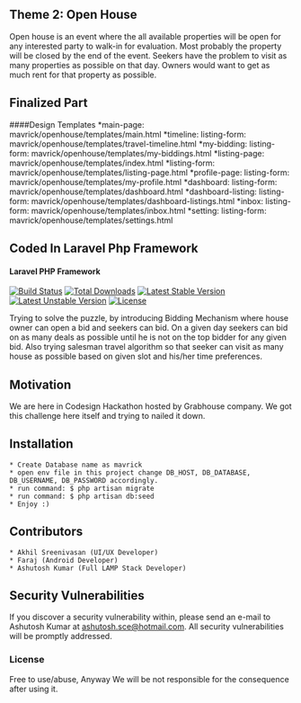 ## Theme 2: Open House

Open house is an event where the all available properties will be open for any interested party to walk-in for evaluation. Most probably the property will be closed by the end of the event. Seekers have the problem to visit as many properties as possible on that day. Owners would want to get as much rent for that property as possible.

## Finalized Part

####Design Templates
*main-page: mavrick/openhouse/templates/main.html
*timeline: listing-form: mavrick/openhouse/templates/travel-timeline.html
*my-bidding: listing-form: mavrick/openhouse/templates/my-biddings.html
*listing-page:  mavrick/openhouse/templates/index.html
*listing-form: mavrick/openhouse/templates/listing-page.html
*profile-page: listing-form: mavrick/openhouse/templates/my-profile.html
*dashboard: listing-form: mavrick/openhouse/templates/dashboard.html
*dashboard-listing: listing-form: mavrick/openhouse/templates/dashboard-listings.html
*inbox: listing-form: mavrick/openhouse/templates/inbox.html
*setting: listing-form: mavrick/openhouse/templates/settings.html


## Coded In Laravel Php Framework
#### Laravel PHP Framework

[![Build Status](https://travis-ci.org/laravel/framework.svg)](https://travis-ci.org/laravel/framework)
[![Total Downloads](https://poser.pugx.org/laravel/framework/d/total.svg)](https://packagist.org/packages/laravel/framework)
[![Latest Stable Version](https://poser.pugx.org/laravel/framework/v/stable.svg)](https://packagist.org/packages/laravel/framework)
[![Latest Unstable Version](https://poser.pugx.org/laravel/framework/v/unstable.svg)](https://packagist.org/packages/laravel/framework)
[![License](https://poser.pugx.org/laravel/framework/license.svg)](https://packagist.org/packages/laravel/framework)

Trying to solve the puzzle, by introducing Bidding Mechanism where house owner can open a bid and seekers can bid.
On a given day seekers can bid on as many deals as possible until he is not on the top bidder for any given bid.
 Also trying salesman travel algorithm so that seeker can visit as many house as possible based on given slot and his/her time preferences.

## Motivation

We are here in Codesign Hackathon hosted by Grabhouse company. We got this challenge here itself and trying to nailed it down.

## Installation
    * Create Database name as mavrick
    * open env file in this project change DB_HOST, DB_DATABASE, DB_USERNAME, DB_PASSWORD accordingly.
    * run command: $ php artisan migrate
    * run command: $ php artisan db:seed
    * Enjoy :)

## Contributors
    * Akhil Sreenivasan (UI/UX Developer)
    * Faraj (Android Developer)
    * Ashutosh Kumar (Full LAMP Stack Developer)

## Security Vulnerabilities

If you discover a security vulnerability within, please send an e-mail to Ashutosh Kumar at ashutosh.sce@hotmail.com. All security vulnerabilities will be promptly addressed.

### License

Free to use/abuse, Anyway We will be not responsible for the consequence after using it.

